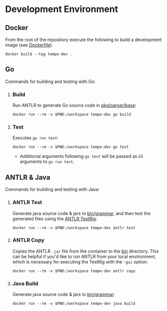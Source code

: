 # Development Environment

## Docker
From the root of the repository execute the following to build a development image (see [Dockerfile](../Dockerfile)).
```shell
docker build --tag tempe-dev .
```

## Go
Commands for building and testing with Go:

1. ### Build
    Run ANTLR to generate Go source code in [pkg/parser/base](../tempe/parser/base):
    ```shell
    docker run --rm -v $PWD:/workspace tempe-dev go build
    ```

2. ### Test
    Executes `go run test`:
    ```shell
    docker run --rm -v $PWD:/workspace tempe-dev go test 
    ```
    - Additional arguments following `go test` will be passed as cli arguments to `go run test`.

## ANTLR & Java
Commands for building and testing with Java:

1. ### ANTLR Test
    Generate java source code & jars to [bin/grammar](../bin/grammar), and then test the generated files
    using the [ANTLR TestRig](https://github.com/mobileink/lab.clj.antlr/blob/master/doc/testrig.md):
    ```shell
    docker run --rm -v $PWD:/workspace tempe-dev antlr test
    ```

2. ### ANTLR Copy
    Copies the ANTLR `.jar` file from the container to the [bin](../bin) directory. This can be helpful 
    if you'd like to run ANTLR from your local environment, which is necessary for executing the TestRig
    with the `-gui` option:
    ```shell
    docker run --rm -v $PWD:/workspace tempe-dev antlr copy
    ```

3. ### Java Build
    Generate java source code & jars to [bin/grammar](../bin/grammar):
    ```shell
    docker run --rm -v $PWD:/workspace tempe-dev java build
    ```